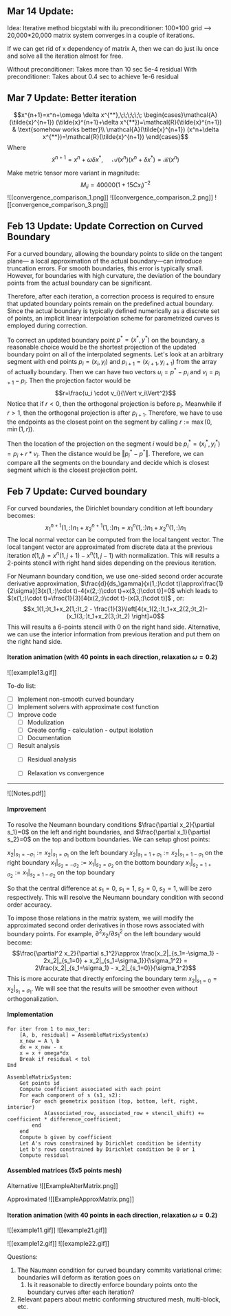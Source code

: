
## Mar 14 Update:

Idea:
Iterative method bicgstabl with ilu preconditioner: 100\*100 grid --> 20,000\*20,000 matrix system converges in a couple of iterations. 

If we can get rid of x dependency of matrix A, then we can do just ilu once and solve all the iteration almost for free. 

Without preconditioner: Takes more than 10 sec 5e-4 residual 
With preconditioner: Takes about 0.4 sec to achieve 1e-6 residual



## Mar 7 Update: Better iteration
$$x^{n+1}=x^n+\omega \delta x^{**},\;\;\;\;\;\; \begin{cases}\mathcal{A}(\tilde{x}^{n+1}) (\tilde{x}^{n+1}+\delta x^{**})=\mathcal{R}(\tilde{x}^{n+1}) & \text{somehow works better}\\
\mathcal{A}(\tilde{x}^{n+1}) (x^n+\delta x^{**})=\mathcal{R}(\tilde{x}^{n+1})
\end{cases}$$
Where $$\tilde{x}^{n+1}=x^n+\omega \delta x^*,\;\;\;\;\;\;\mathcal{A}(x^n)(x^n+\delta x^*) = \mathcal{R}(x^n)$$

Make metric tensor more variant in magnitude:
$$M_{ii} = 40000(1+15Cx_i)^{-2}$$
![[convergence_comparison_1.png]]
![[convergence_comparison_2.png]]
![[convergence_comparison_3.png]]

## Feb 13 Update: Update Correction on Curved Boundary
For a curved boundary, allowing the boundary points to slide on the tangent plane— a local approximation of the actual boundary—can introduce truncation errors. For smooth boundaries, this error is typically small. However, for boundaries with high curvature, the deviation of the boundary points from the actual boundary can be significant.

Therefore, after each iteration, a correction process is required to ensure that updated boundary points remain on the predefined actual boundary. Since the actual boundary is typically defined numerically as a discrete set of points, an implicit linear interpolation scheme for parametrized curves is employed during correction.  

To correct an updated boundary point $p^*=(x^*,y^*)$ on the boundary, a reasonable choice would be the shortest projection of the updated boundary point on all of the interpolated segments. Let's look at an arbitrary segment with end points $p_i=(x_i,y_i)$ and $p_{i+1}=(x_{i+1},y_{i+1})$ from the array of actually boundary. Then we can have two vectors $u_i=p^*-p_i$ and $v_i=p_{i+1}-p_i$. Then the projection factor would be $$r=\frac{u_i \cdot v_i}{\Vert v_i\Vert^2}$$Notice that if $r<0$, then the orthogonal projection is before $p_i$. Meanwhile if $r>1$, then the orthogonal projection is after $p_{i+1}$. Therefore, we have to use the endpoints as the closest point on the segment by calling $r:=\max(0,\min(1,r))$.

Then the location of the projection on the segment $i$ would be $p^*_i=(x_i^*,y_i^*)=p_i+r*v_i$. Then the distance would be $\Vert p_i^* - p^*\Vert$. Therefore, we can compare all the segments on the boundary and decide which is closest segment which is the closest projection point.

## Feb 7 Update: Curved boundary
For curved boundaries, the Dirichlet boundary condition at left boundary becomes:
$$x_1^{n+1}(1,:)n_1 + x_2^{n+1}(1,:)n_1=x_1^{n}(1,:)n_1 + x_2^{n}(1,:)n_1$$
The local normal vector can be computed from the local tangent vector. The local tangent vector are approximated from discrete data at the previous iteration $t(1,j)=x^n(1,j+1)-x^n(1,j-1)$ with normalization.
This will results a 2-points stencil with right hand sides depending on the previous iteration.

For Neumann boundary condition, we use one-sided second order accurate derivative approximation, $\frac{d}{ds_\gamma}(x(1,:)\cdot t)\approx\frac{1}{2\sigma}[3(x(1,:)\cdot t)-4(x(2,:)\cdot t)+x(3,:)\cdot t)]=0$ which leads to $(x(1,:)\cdot t)=\frac{1}{3}[4(x(2,:)\cdot t)-(x(3,:)\cdot t)]$ , or:
$$x_1(1,:)t_1+x_2(1,:)t_2 - \frac{1}{3}\left[4(x_1(2,:)t_1+x_2(2,:)t_2)- (x_1(3,:)t_1+x_2(3,:)t_2) \right]=0$$
This will results a 6-points stencil with 0 on the right hand side. Alternative, we can use the interior information from previous iteration and put them on the right hand side.


#### Iteration animation (with 40 points in each direction, relaxation $\omega=0.2$)

![[example13.gif]]

To-do list:
- [ ] Implement non-smooth curved boundary
- [ ] Implement solvers with approximate cost function
- [ ] Improve code
	- [ ] Modulization
	- [ ] Create config - calculation - output isolation
	- [ ] Documentation
- [ ] Result analysis
	- [ ] Residual analysis
	- [ ] Relaxation vs convergence


---

![[Notes.pdf]]


#### Improvement
To resolve the Neumann boundary conditions $\frac{\partial x_2}{\partial s_1}=0$ on the left and right boundaries, and $\frac{\partial x_1}{\partial s_2}=0$ on the top and bottom boundaries. We can setup ghost points:

$x_2|_{s_1=-\sigma_1} := x_2|_{s_1=\sigma_1}$ on the left boundary
$x_2|_{s_1=1+\sigma_1} := x_2|_{s_1=1-\sigma_1}$ on the right boundary
$x_1|_{s_2=-\sigma_2} := x_1|_{s_2=\sigma_2}$ on the bottom boundary
$x_1|_{s_2=1+\sigma_2} := x_1|_{s_2=1-\sigma_2}$ on the top boundary

So that the central difference at $s_1=0$, $s_1=1$, $s_2=0$, $s_2=1$, will be zero respectively. This will resolve the Neumann boundary condition with second order accuracy.

To impose those relations in the matrix system, we will modify the approximated second order derivatives in those rows associated with boundary points. For example, $\partial^2 x_2/\partial s_1^2$ on the left boundary would become:
$$\frac{\partial^2 x_2}{\partial s_1^2}\approx \frac{x_2|_{s_1=-\sigma_1} - 2x_2|_{s_1=0} + x_2|_{s_1=\sigma_1}}{\sigma_1^2} = 2\frac{x_2|_{s_1=\sigma_1} - x_2|_{s_1=0}}{\sigma_1^2}$$
This is more accurate that directly enforcing the boundary term $x_2|_{s_1=0} = x_2|_{s_1=\sigma_1}$. We will see that the results will be smoother even without orthogonalization.


#### Implementation
~~~
For iter from 1 to max_ter:
	[A, b, residual] = AssembleMatrixSystem(x)
	x_new = A \ b
	dx = x_new - x
	x = x + omega*dx
	Break if residual < tol
End
~~~
~~~
AssembleMatrixSystem:
	Get points id
	Compute coefficient associated with each point
	For each component of s (s1, s2):
		For each geometrix position (top, bottom, left, right, interior)
			A(associated_row, associated_row + stencil_shift) += coefficient * difference_coefficient;
		end
	end
	Compute b given by coefficient
	Let A's rows constrained by Dirichlet condition be identity
	Let b's rows constrained by Dirichlet condition be 0 or 1
	Compute residual
~~~


#### Assembled matrices (5x5 points mesh)

Alternative
![[ExampleAlterMatrix.png]]

Approximated
![[ExampleApproxMatrix.png]]


#### Iteration animation (with 40 points in each direction, relaxation $\omega=0.2$)

![[example11.gif]]
![[example21.gif]]

![[example12.gif]]
![[example22.gif]]



Questions:
1. The Naumann condition for curved boundary commits variational crime: boundaries will deform as iteration goes on
	1. Is it reasonable to directly enforce boundary points onto the boundary curves after each iteration?
3. Relevant papers about metric conforming structured mesh, multi-block, etc.